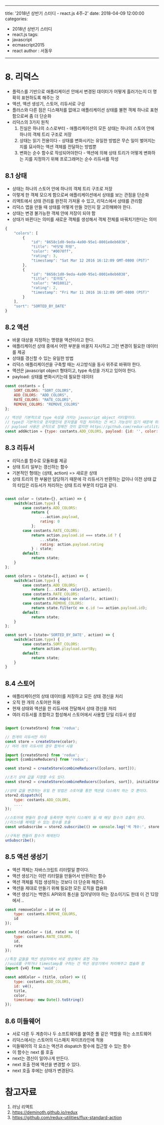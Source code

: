 
---
title: '2018년 상반기 스터디 - react.js 4주-2'
date: 2018-04-09 12:00:00
categories:
- 2018년 상반기 스터디
- react.js
tags:
- javascript
- ecmascript2015
- react
author : 서동우
---

# 8. 리덕스

* 플럭스를 기반으로 애플리케이션 안에서 변경된 데이터가 어떻게 흘러가는지 더 명확히 표현하도록 해주는 것
* 액션, 액션 생성기, 스토어, 리듀서로 구성
* 플러스와 다른 점은 디스패처를 없애고 애플리케이션 상태를 불편 객체 하나로 표현함으로써 좀 더 단순화
* 리덕스의 3가지 원칙
    1. 진실은 하나의 소스로부터 - 애플리케이션의 모든 상태는 하나의 스토어 안에 하나의 객체 트리 구조로 저장
    2. 상태는 읽기 전용이다 - 상태를 변화시키는 유일한 방법은 무슨 일이 벌어지는 지를 묘사하는 액션 객체를 전달하는 방법뿐
    3. 변화는 순수 함수로 작성되어야한다 - 액션에 의해 상태 트리가 어떻게 변화하는 지를 지정하기 위해 프로그래머는 순수 리듀서를 작성

## 8.1 상태

* 상태는 하나의 스토어 안에 하나의 객체 트리 구조로 저장
* 이렇게 한 객체 모으게 함으로써 애플리케이션에서 상태를 보는 관점을 단순화
* 리액트에서 상태 관리를 완전히 가져올 수 있고, 리덕스에서 상태를 관리함
* 리덕스 앱을 만들 때 상태를 어떻게 만들 것인지 잘 고민해봐야 한다.
* 상태는 변경 불가능한 객체 안에 저장이 되야 함
* 상태가 바뀐다는 의미를 새로운 객체를 생성해서 객체 전체를 바꿔치기한다는 의미
```javascript
{
    "colors": [
        {
            "id": "8658c1d0-9eda-4a90-95e1-8001e8eb6036",
            "title": "바닷빛 파랑",
            "color": "#0070ff",
            "rating": 3,
            "timestamp": "Sat Mar 12 2016 16:12:09 GMT-0800 (PST)"
        },        
        {
            "id": "8658c1d0-9eda-4a90-95e1-8001e8eb6038",
            "title": "토마토",
            "color": "#d10012",
            "rating": 2,
            "timestamp": "Fri Mar 11 2016 16:12:09 GMT-0800 (PST)"
        }
    ],
    "sort": "SORTED_BY_DATE"
}
```

## 8.2 액션

* 바꿀 대상을 지정하는 명령을 액션이라고 한다.
* 애플리케이션 상태 중에서 어떤 부분을 바꿀지 지시하고 그런 변경이 필요한 데이터를 제공
* 상태를 갱신할 수 있는 유일한 방법
* 리덕스 애플리케이션을 구축할 때는 사고방식을 동사 위주로 바꿔야 한다.
* 액션은 javascript object 형태이고, type 속성을 가지고 있어야 한다.
* payload: 상태를 변화시키는데 필요한 데이터

```javascript
const costants = {
    SORT_COLORS: "SORT_COLORS",
    ADD_COLORS: "ADD_COLORS",
    RATE_COLORS: "RATE_COLORS",
    REMOVE_COLORS: "REMOVE_COLORS"
};

// 액션은 기본적으로 type 속성을 가지는 javascript object 리터럴이다.
// type은 기본적으로 문자열인데 문자열을 직접 처리하는 건 버그 가능성이 있기 때문에 위와 같이 상수화 시켜서 사용하는 것이 좋다.
// payload 사용은 규칙으로 정해진 것이 없지만 https://github.com/redux-utilities/flux-standard-action 문서를 참고하면 payload object 내에 데이터를 넣는 것이 좋다.
const addAction = {type: costants.ADD_COLORS, payload: {id: '', color: '' ...}};
```

## 8.3 리듀서

* 리덕스를 함수로 모듈화를 제공
* 상태 트리 일부는 갱신하는 함수
* 기본적인 형태는 (상태, action) => 새로운 상태
* 상태 트리의 한 부붐만 담당하기 때문에 각 리듀서가 반환하는 값이나 이전 상태 값의 타입은 리듀서가 처리하는 상태 트리 부분의 타입과 같다.

```javascript

const color = (state={}, action) => {
    switch(action.type) {
        case costants.ADD_COLORS: 
            return {
                ...action.payload,
                rating: 0
            };
        case costants.RATE_COLORS:
            return action.payload.id === state.id ? {
                ...state,
                rating: action.payload.rating
            } : state;
        default:
            return state;
    }
};

const colors = (state=[], action) => {
    switch(action.type) {
        case costants.ADD_COLORS: 
            return [...state, color({}, action)];
        case costants.RATE_COLORS:
            return state.map(c => color(c, action));
        case costants.REMOVE_COLORS:
            return state.filter(c => c.id !== action.payload.id);
        default:
            return state;
    }
};

const sort = (state='SORTED_BY_DATE', action) => {
    switch(action.type) {
        case costants.SORT_COLORS: 
            return action.playload.sortBy;
        default:
            return state;
    }
}
```

## 8.4 스토어

* 애플리케이션의 상태 데이터를 저장하고 모든 상태 갱신을 처리
* 오직 한 개의 스토어만 허용
* 현재 상태와 액션을 한 리듀서에 전달해서 상태 갱신을 처리
* 여러 리듀서를 조합하고 합성해서 스토어에서 사용할 단일 리듀서 생성

```javascript

import {createStore} from 'redux';

// 한개의 리듀서만 처리
const store = createStore(color);
// 여러 개의 리듀서의 경우 합쳐서 사용

import {createStore} from 'redux';
import {combineReducers} from 'redux';

const store2 = createStore(combineReducers([colors, sort]));

//초기 상태 값을 지정할 수도 있다.
const store2 = createStore(combineReducers([colors, sort]), initialState);

//상태 값을 변경하는 유일 한 방법은 스토어를 통한 액션을 디스패치 하는 것 뿐이다.
store2.dispatch({
    type: costants.ADD_COLORS,
    ....
});

//스토어에 핸들러 함수를 등록하면 액션이 디스패치 될 때 해당 함수가 호출이 된다.
//리스너를 해제할 수 있는 함수를 호출
const unSubscribe = store2.subscribe(() => console.log('색 개수:', store.getState().colors.length));

//구독된 핸들러 함수가 해제된다
unSubscribe();
```

## 8.5 액션 생성기

* 액션 객체는 자바스크립트 리터럴일 뿐이다.
* 액션 생성기는 이런 리터럴을 만들어서 반환하는 함수
* 액션 객체를 직접 생성하는 것보다 더 단순화 해준다.
* 액션을 제대로 만들기 위해 필요한 모든 로직을 캡슐화
* 액션 생성기는 백엔드 API와의 통신을 집어넣어야 하는 장소이기도 한데 이 건 12장에서 ..

```javascript
const removeColor = id => ({
    type: costants.REMOVE_COLORS,
    id
});

const rateColor = (id, rate) => ({
    type: costants.RATE_COLORS,
    id,
    rate
});

//특정 값들을 액션 생성자에서 바로 생성해서 표현 가능
//uuid를 구하거나 timestamp를 구하는 건 액션 생성기에서 처리해주고 캡슐화 함
import {v4} from 'uuid';

const addColor = (title, color) => ({
    type: costants.ADD_COLORS,
    id: v4(),
    title, 
    color,
    timestamp: new Date().toString()
});
```

## 8.6 미들웨어

* 서로 다른 두 계층이나 두 소프트웨어를 붙여준 풀 같은 역할을 하는 소프트웨어
* 리덕스에서는 스토어의 디스패치 파이프라인에 적용
* 미들웨어의 각 요소는 액션과 dispatch 함수에 접근할 수 있는 함수
* 이 함수는 next 를 호출
* next는 갱신이 일어나게 만든다.
* next 호출 전에 액션을 변경할 수 있다.
* next 호출 후에는 상태가 변경된다.


# 참고자료

1. 러닝 리액트
1. https://deminoth.github.io/redux
1. https://github.com/redux-utilities/flux-standard-action
